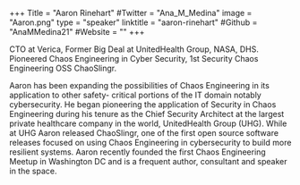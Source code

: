+++
Title = "Aaron Rinehart"
#Twitter = "Ana_M_Medina"
image = "Aaron.png"
type = "speaker"
linktitle = "aaron-rinehart"
#Github = "AnaMMedina21"
#Website = ""
+++

CTO at Verica, Former Big Deal at UnitedHealth Group, NASA, DHS. Pioneered Chaos Engineering in Cyber Security, 1st Security Chaos Engineering OSS ChaoSlingr.

Aaron has been expanding the possibilities of Chaos Engineering in its application to other safety- critical portions of the IT domain notably cybersecurity. He began pioneering the application of Security in Chaos Engineering during his tenure as the Chief Security Architect at the largest private healthcare company in the world, UnitedHealth Group (UHG). While at UHG Aaron released ChaoSlingr, one of the first open source software releases focused on using Chaos Engineering in cybersecurity to build more resilient systems. Aaron recently founded the first Chaos Engineering Meetup in Washington DC and is a frequent author, consultant and speaker in the space.



